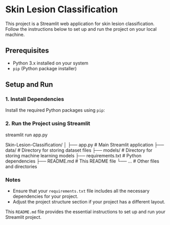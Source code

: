 # Skin Lesion Classification

This project is a Streamlit web application for skin lesion classification. Follow the instructions below to set up and run the project on your local machine.

## Prerequisites

- Python 3.x installed on your system
- `pip` (Python package installer)

## Setup and Run

### 1. Install Dependencies

Install the required Python packages using `pip`:


### 2. Run the Project using Streamlit
streamlit run app.py

Skin-Lesion-Classification/
│
├── app.py                  # Main Streamlit application
├── data/                   # Directory for storing dataset files
├── models/                 # Directory for storing machine learning models
├── requirements.txt        # Python dependencies
├── README.md               # This README file
└── ...                     # Other files and directories



### Notes

- Ensure that your `requirements.txt` file includes all the necessary dependencies for your project.
- Adjust the project structure section if your project has a different layout.

This `README.md` file provides the essential instructions to set up and run your Streamlit project.
